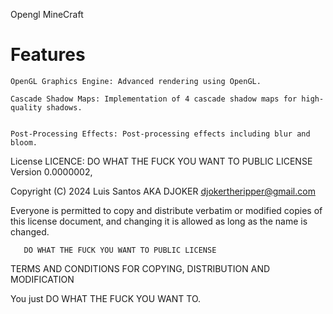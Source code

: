Opengl MineCraft

# Features
    OpenGL Graphics Engine: Advanced rendering using OpenGL.
    
    Cascade Shadow Maps: Implementation of 4 cascade shadow maps for high-quality shadows.

   
    Post-Processing Effects: Post-processing effects including blur and bloom.
    
     
   



License
LICENCE: DO WHAT THE FUCK YOU WANT TO PUBLIC LICENSE Version 0.0000002,

Copyright (C) 2024 Luis Santos AKA DJOKER djokertheripper@gmail.com

Everyone is permitted to copy and distribute verbatim or modified copies of this license document, and changing it is allowed as long as the name is changed.

       DO WHAT THE FUCK YOU WANT TO PUBLIC LICENSE
TERMS AND CONDITIONS FOR COPYING, DISTRIBUTION AND MODIFICATION

You just DO WHAT THE FUCK YOU WANT TO.
